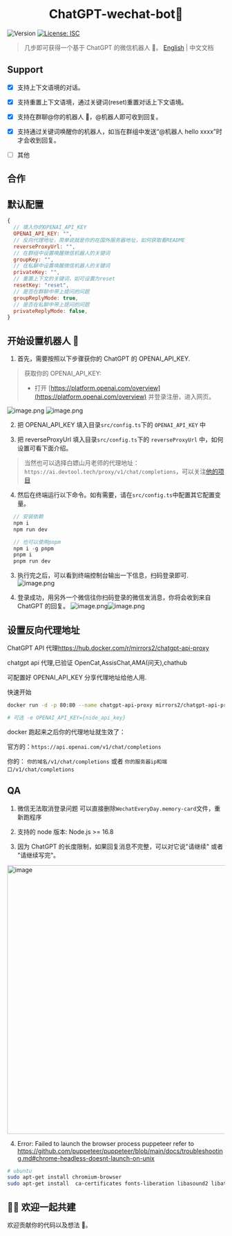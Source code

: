 <h1 align="center">ChatGPT-wechat-bot🤖</h1>
<p>
  <img alt="Version" src="https://img.shields.io/badge/version-1.0.0-blue.svg?cacheSeconds=2592000" />
  <a href="#" target="_blank">
    <img alt="License: ISC" src="https://img.shields.io/badge/License-ISC-yellow.svg" />
  </a>
</p>

> 几步即可获得一个基于 ChatGPT 的微信机器人 🤖。
> [English](README.md) | 中文文档

## Support

- [x] 支持上下文语境的对话。
- [x] 支持重置上下文语境，通过关键词(reset)重置对话上下文语境。
- [x] 支持在群聊@你的机器人 🤖，@机器人即可收到回复。
- [x] 支持通过关键词唤醒你的机器人，如当在群组中发送“@机器人 hello xxxx”时才会收到回复。
- [ ] 其他


## 合作

## 默认配置

``` javascript
{
  // 填入你的OPENAI_API_KEY
  OPENAI_API_KEY: "",
  // 反向代理地址，简单说就是你的在国外服务器地址，如何获取看README
  reverseProxyUrl: "",
  // 在群组中设置唤醒微信机器人的关键词
  groupKey: "",
  // 在私聊中设置唤醒微信机器人的关键词
  privateKey: "",
  // 重置上下文的关键词，如可设置为reset
  resetKey: "reset",
  // 是否在群聊中带上提问的问题
  groupReplyMode: true,
  // 是否在私聊中带上提问的问题
  privateReplyMode: false,
}
```

## 开始设置机器人 🤖

1. 首先，需要按照以下步骤获你的 ChatGPT 的 OPENAI_API_KEY.

> 获取你的 OPENAI_API_KEY:
>
> - 打开 [https://platform.openai.com/overview](https://platform.openai.com/overview) 并登录注册，进入网页。

![image.png](https://cdn.nlark.com/yuque/0/2023/png/2777249/1675413138418-d5df2543-bd37-41cc-a16c-505c5a38e88d.png)
![image.png](https://cdn.nlark.com/yuque/0/2023/png/2777249/1675413190188-4cf10947-ea7f-479d-9550-0dec9d40c0e2.png?x-oss-process=image%2Fresize%2Cw_1500%2Climit_0)

2. 把 OPENAI_API_KEY 填入目录`src/config.ts`下的 `OPENAI_API_KEY` 中

3. 把 reverseProxyUrl 填入目录`src/config.ts`下的 `reverseProxyUrl` 中，如何设置可看下面介绍。

> 当然也可以选择白嫖山月老师的代理地址：`https://ai.devtool.tech/proxy/v1/chat/completions`，可以关注[他的项目](https://github.com/shfshanyue/wechat-chatgpt)

4. 然后在终端运行以下命令。如有需要，请在`src/config.ts`中配置其它配置变量。

```javascript
  // 安装依赖
  npm i
  npm run dev

  // 也可以使用pnpm
  npm i -g pnpm
  pnpm i
  pnpm run dev

```

3. 执行完之后，可以看到终端控制台输出一下信息，扫码登录即可.
   ![image.png](https://cdn.nlark.com/yuque/0/2022/png/2777249/1670287138908-cc898c58-6e0a-488f-ae07-ae489508c1be.png#averageHue=%23484948&clientId=uf4023d0a-0da7-4&crop=0&crop=0&crop=1&crop=1&from=paste&height=442&id=ub5fee6b7&margin=%5Bobject%20Object%5D&name=image.png&originHeight=1200&originWidth=1660&originalType=binary&ratio=1&rotation=0&showTitle=false&size=492370&status=done&style=none&taskId=u233d9139-1ef5-42bf-9f44-354c6565862&title=&width=612)

4. 登录成功，用另外一个微信往你扫码登录的微信发消息，你将会收到来自 ChatGPT 的回复。
   ![image.png](https://cdn.nlark.com/yuque/0/2022/png/2777249/1670288278607-73beed83-1a42-42db-8404-72ba60bf2c53.png#averageHue=%234d4e4d&clientId=uf4023d0a-0da7-4&crop=0&crop=0&crop=1&crop=1&from=paste&height=437&id=uff52651b&margin=%5Bobject%20Object%5D&name=image.png&originHeight=874&originWidth=1398&originalType=binary&ratio=1&rotation=0&showTitle=false&size=543479&status=done&style=none&taskId=ub5559ec7-30f8-4c07-a9f8-1445a659835&title=&width=699)![image.png](https://cdn.nlark.com/yuque/0/2023/png/2777249/1680258120110-20343826-d2dc-4fd5-9f94-1a40e43940bb.png?x-oss-process=image%2Fresize%2Cw_1270%2Climit_0)

## 设置反向代理地址

ChatGPT API 代理<https://hub.docker.com/r/mirrors2/chatgpt-api-proxy>

chatgpt api 代理,已验证 OpenCat,AssisChat,AMA(问天),chathub

可配置好 OPENAI_API_KEY 分享代理地址给他人用.

快速开始

``` bash
docker run -d -p 80:80 --name chatgpt-api-proxy mirrors2/chatgpt-api-proxy

# 可选 -e OPENAI_API_KEY={nide_api_key}
```

docker 跑起来之后你的代理地址就生效了：

官方的：`https://api.openai.com/v1/chat/completions`

你的： `你的域名/v1/chat/completions` 或者 `你的服务器ip和端口/v1/chat/completions`

## QA

1. 微信无法取消登录问题
   可以直接删除`WechatEveryDay.memory-card`文件，重新跑程序

2. 支持的 node 版本: Node.js >= 16.8

3. 因为 ChatGPT 的长度限制，如果回复消息不完整，可以对它说"请继续" 或者 "请继续写完"。

<img width="621" alt="image" src="https://user-images.githubusercontent.com/39156049/206840335-a64ee27c-df4f-4e70-8604-669fc9468910.png">

4. Error: Failed to launch the browser process puppeteer
   refer to <https://github.com/puppeteer/puppeteer/blob/main/docs/troubleshooting.md#chrome-headless-doesnt-launch-on-unix>

``` bash
# ubuntu
sudo apt-get install chromium-browser
sudo apt-get install  ca-certificates fonts-liberation libasound2 libatk-bridge2.0-0 libatk1.0-0 libc6 libcairo2 libcups2 libdbus-1-3 libexpat1 libfontconfig1 libgbm1 libgcc1 libglib2.0-0 libgtk-3-0 libnspr4 libnss3 libpango-1.0-0 libpangocairo-1.0-0 libstdc++6 libx11-6 libx11-xcb1 libxcb1 libxcomposite1 libxcursor1 libxdamage1 libxext6 libxfixes3 libxi6 libxrandr2 libxrender1 libxss1 libxtst6 lsb-release wget xdg-utils
```

## 👏🏻 欢迎一起共建

欢迎贡献你的代码以及想法 🍵。

